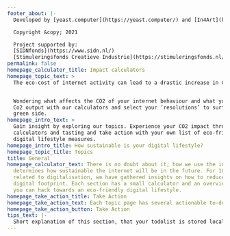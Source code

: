```yaml
---
footer_about: |-
  Developed by [yeast.computer](https://yeast.computer/) and [In4Art](https://www.in4art.eu/) to explore the invisible impacts of our digital lifestyle.

  Copyright &copy; 2021

  Project supported by:
  [SIDNfonds](https://www.sidn.nl/)
  [Stimuleringsfonds Creatieve Industrie](https://stimuleringsfonds.nl/)
permalink: false
homepage_calculator_title: Impact calculators
homepage_topic_text: >
  The eco-cost of internet activity can lead to a drastic increase in CO2 emissions over the next 10 years. An increase, while we so desperately need a decrease.


  Wondering what affects the CO2 of your internet behaviour and what you can do about it? Read our topic pages, calculate your
  Co2 output with our calculators and select your ‘resolutions’ to surf on the
  green side.
homepage_intro_text: >
  Gain insight by exploring our topics. Experience your CO2 impact through our
  calculators and tasting and take action with your own list of eco-friendly
  digital lifestyle measures.
homepage_intro_title: How sustainable is your digital lifestyle?
homepage_topic_title: Topics
title: General
homepage_calculator_text: There is no doubt about it; how we use the internet
  determines how sustainable the internet will be in the future. For 10 topics
  related to digitalisation, we have gathered insights on how to reduce your
  digital footprint. Each section has a small calculator and an overview of ways
  you can hack towards an eco-friendly digital lifestyle.
homepage_take_action_title: Take Action
homepage_take_action_text: Each topic page has several actionable to-do’s you could try out! Visit the [Take Action](/en/take-action) page to generate your battleplan!
homepage_take_action_button: Take Action
tips_text: |-
  Short explanation of this section, that your todolist is stored locally. Which is better for both co2 emissions as it is for your privacy. You can add tips to your toto list and visit [Take Action](/en/take-action/) to get a complete overview of your batteplan.
---
```

